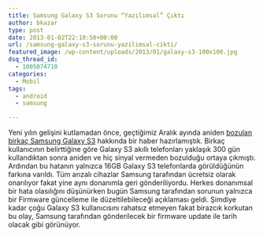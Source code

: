 ```yaml
---
title: Samsung Galaxy S3 Sorunu “Yazılımsal” Çıktı
author: bkazar
type: post
date: 2013-01-02T22:10:50+00:00
url: /samsung-galaxy-s3-sorunu-yazilimsal-cikti/
featured_image: /wp-content/uploads/2013/01/galaxy-s3-100x100.jpg
dsq_thread_id:
  - 1005074710
categories:
  - Mobil
tags:
  - android
  - samsung

---
```

Yeni yılın gelişini kutlamadan önce, geçtiğimiz Aralık ayında aniden [bozulan birkaç Samsung Galaxy S3][1] hakkında bir haber hazırlamıştık. Birkaç kullanıcının belirttiğine göre Galaxy S3 akıllı telefonları yaklaşık 300 gün kullandıktan sonra aniden ve hiç sinyal vermeden bozulduğu ortaya çıkmıştı. Ardından bu hatanın yalnızca 16GB Galaxy S3 telefonlarda görüldüğünün farkına varıldı. Tüm arızalı cihazlar Samsung tarafından ücretsiz olarak onarılıyor fakat yine aynı donanımla geri gönderiliyordu. Herkes donanımsal bir hata olasılığını düşünürken bugün Samsung tarafından sorunun yalnızca bir Firmware güncelleme ile düzeltilebileceği açıklaması geldi. Şimdiye kadar çoğu Galaxy S3 kullanıcısını rahatsız etmeyen fakat birazcık korkutan bu olay, Samsung tarafından gönderilecek bir firmware update ile tarih olacak gibi görünüyor.

 [1]: https://www.murekkep.org/elinizdeki-samsung-galaxy-s3-aniden-bozulabilir-10161 "galaxy s3 hata"